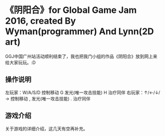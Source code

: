 # 《阴阳合》for Global Game Jam 2016, created By Wyman(programmer) And Lynn(2D art)


GGJ中国广州站活动顺利结束了，我也把我门小组的作品《阴阳合》放到网上来给大家玩玩。:D

## 操作说明

左玩家：W/A/S/D 控制移动     G  发光(唯一攻击技能)     H  治疗同伴
右玩家：↑/←/↓/→ 控制移动     ,  发光(唯一攻击技能)     .  治疗同伴


## 游戏介绍

关于游戏的详细介绍，这几天有空再补充。
